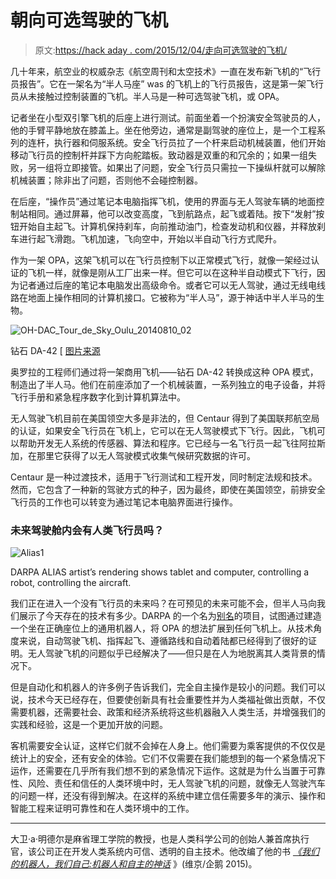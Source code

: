 # 朝向可选驾驶的飞机

> 原文:[https://hack aday . com/2015/12/04/走向可选驾驶的飞机/](https://hackaday.com/2015/12/04/toward-the-optionally-piloted-aircraft/)

几十年来，航空业的权威杂志《航空周刊和太空技术》一直在发布新飞机的“飞行员报告”。它在一架名为“半人马座” ⁠was 的飞机上的飞行员报告，这是第一架飞行员从未接触过控制装置的飞机。半人马是一种可选驾驶飞机，或 OPA。

记者坐在小型双引擎飞机的后座上进行测试。前面坐着一个扮演安全驾驶员的人，他的手臂平静地放在膝盖上。坐在他旁边，通常是副驾驶的座位上，是一个工程系列的连杆，执行器和伺服系统。安全飞行员拉了一个杆来启动机械装置，他们开始移动飞行员的控制杆并踩下方向舵踏板。致动器是双重的和冗余的；如果一组失败，另一组将立即接管。如果出了问题，安全飞行员只需拉一下操纵杆就可以解除机械装置；除非出了问题，否则他不会碰控制器。

在后座，“操作员”通过笔记本电脑指挥飞机，使用的界面与无人驾驶车辆的地面控制站相同。通过屏幕，他可以改变高度，飞到航路点，起飞或着陆。按下“发射”按钮开始自主起飞。计算机保持刹车，向前推动油门，检查发动机和仪器，并释放刹车进行起飞滑跑。飞机加速，飞向空中，开始以半自动飞行方式爬升。

作为一架 OPA，这架飞机可以在飞行员控制下以正常模式飞行，就像一架经过认证的飞机一样，就像是刚从工厂出来一样。但它可以在这种半自动模式下飞行，因为记者通过后座的笔记本电脑发出高级命令。或者它可以无人驾驶，通过无线电线路在地面上操作相同的计算机接口。它被称为“半人马”，源于神话中半人半马的生物。

![OH-DAC_Tour_de_Sky_Oulu_20140810_02](../Images/e601662a5721a89a6972afd7d3d865e3.png)

钻石 DA-42 [ [图片来源](https://commons.wikimedia.org/wiki/File:OH-DAC_Tour_de_Sky_Oulu_20140810_02.JPG)

奥罗拉的工程师们通过将一架商用飞机——钻石 DA-42 转换成这种 OPA 模式，制造出了半人马。他们在前座添加了一个机械装置，一系列独立的电子设备，并将飞行手册和紧急程序数字化到计算机算法中。

无人驾驶飞机目前在美国领空大多是非法的，但 Centaur 得到了美国联邦航空局的认证，如果安全飞行员在飞机上，它可以在无人驾驶模式下飞行。因此，飞机可以帮助开发无人系统的传感器、算法和程序。它已经与一名飞行员一起飞往阿拉斯加，在那里它获得了以无人驾驶模式收集气候研究数据的许可。

Centaur 是一种过渡技术，适用于飞行测试和工程开发，同时制定法规和技术。然而，它包含了一种新的驾驶方式的种子，因为最终，即使在美国领空，前排安全飞行员的工作也可以转变为通过笔记本电脑界面进行操作。

### 未来驾驶舱内会有人类飞行员吗？

![Alias1](../Images/fce935b5f611b21e9a5f735cafc45603.png)

DARPA ALIAS artist’s rendering shows tablet and computer, controlling a robot, controlling the aircraft.

我们正在进入一个没有飞行员的未来吗？在可预见的未来可能不会，但半人马向我们展示了今天存在的技术有多少。DARPA 的一个名为[别名](http://www.darpa.mil/program/aircrew-labor-in-cockpit-automation-system)的项目，试图通过建造一个坐在正确座位上的通用机器人，将 OPA 的想法扩展到任何飞机上。从技术角度来说，自动驾驶飞机、指挥起飞、遵循路线和自动着陆都已经得到了很好的证明。无人驾驶飞机的问题似乎已经解决了——但只是在人为地脱离其人类背景的情况下。

但是自动化和机器人的许多例子告诉我们，完全自主操作是较小的问题。我们可以说，技术今天已经存在，但要使创新具有社会重要性并为人类福祉做出贡献，不仅需要机器，还需要社会、政策和经济系统将这些机器融入人类生活，并增强我们的实践和经验，这是一个更加开放的问题。

客机需要安全认证，这样它们就不会掉在人身上。他们需要为乘客提供的不仅仅是统计上的安全，还有安全的体验。它们不仅需要在我们能想到的每一个紧急情况下运作，还需要在几乎所有我们想不到的紧急情况下运作。这就是为什么当置于可靠性、风险、责任和信任的人类环境中时，无人驾驶飞机的问题，就像无人驾驶汽车的问题一样，还没有得到解决。在这样的系统中建立信任需要多年的演示、操作和智能工程来证明可靠性和在人类环境中的工作。

* * *

大卫·a·明德尔是麻省理工学院的教授，也是人类科学公司的创始人兼首席执行官，该公司正在开发人类系统内可信、透明的自主技术。他改编了他的书 *[《我们的机器人，我们自己:机器人和自主的神话](http://amzn.com/B00SI02AWK)* 》(维京/企鹅 2015)。